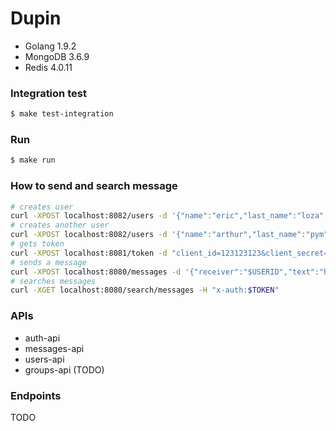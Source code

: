 # Dupin

* Golang 1.9.2
* MongoDB 3.6.9
* Redis 4.0.11

### Integration test
```bash
$ make test-integration
```

### Run
```bash
$ make run
```

### How to send and search message
```bash
# creates user
curl -XPOST localhost:8082/users -d '{"name":"eric","last_name":"loza","email":"lz@pymtech.com","password":"1234"}'
# creates another user
curl -XPOST localhost:8082/users -d '{"name":"arthur","last_name":"pym","email":"admin@pymtech.com","password":"12345"}'
# gets token
curl -XPOST localhost:8081/token -d "client_id=123123123&client_secret=111222333&username=$USERID&password=$PASS&grant_type=password"
# sends a message
curl -XPOST localhost:8080/messages -d '{"receiver":"$USERID","text":"hola mundo!"}' -H "x-auth:$TOKEN"
# searches messages
curl -XGET localhost:8080/search/messages -H "x-auth:$TOKEN"
```

### APIs
* auth-api
* messages-api
* users-api
* groups-api (TODO)

### Endpoints
TODO
